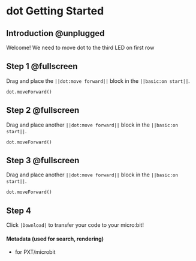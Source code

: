# dot Getting Started

## Introduction @unplugged

Welcome! We need to move dot to the third LED on first row 

## Step 1 @fullscreen

Drag and place the ``||dot:move forward||`` block in the ``||basic:on start||``.


```blocks
dot.moveForward()
```

## Step 2 @fullscreen

Drag and place another ``||dot:move forward||`` block in the ``||basic:on start||``.


```blocks
dot.moveForward()
```


## Step 3 @fullscreen

Drag and place another ``||dot:move forward||`` block in the ``||basic:on start||``.


```blocks
dot.moveForward()
```

## Step 4

Click ``|Download|`` to transfer your code to your micro:bit!

#### Metadata (used for search, rendering)

* for PXT/microbit
<script src="https://makecode.com/gh-pages-embed.js"></script><script>makeCodeRender("{{ site.makecode.home_url }}", "{{ site.github.owner_name }}/{{ site.github.repository_name }}");</script>
